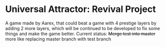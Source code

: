 # Universal Attractor: Revival Project
A game made by Aarex, that could beat a game with 4 prestige layers by adding 2 more layers, which will be continued to be developed to fix some things and make the game better.
Current status: ~~Merge test into master~~ more like replacing master branch with test branch
